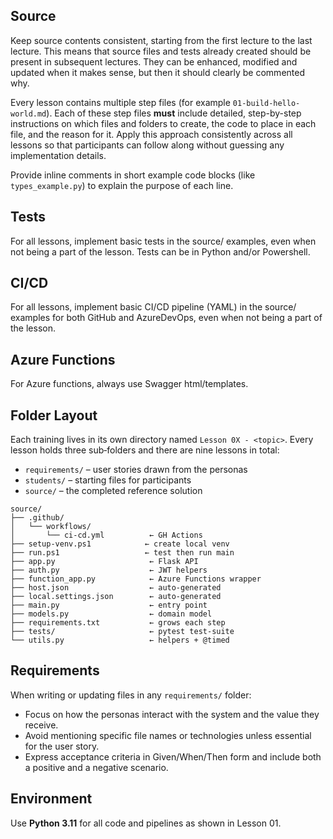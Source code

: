 ## Source

Keep source contents consistent, starting from the first lecture to the last lecture. This means that source files and tests already created should be present in subsequent lectures. They can be enhanced, modified and updated when it makes sense, but then it should clearly be commented why.

Every lesson contains multiple step files (for example `01-build-hello-world.md`).
Each of these step files **must** include detailed, step-by-step instructions on
which files and folders to create, the code to place in each file, and the
reason for it. Apply this approach consistently across all lessons so that
participants can follow along without guessing any implementation details.

Provide inline comments in short example code blocks (like `types_example.py`)
to explain the purpose of each line.


## Tests

For all lessons, implement basic tests in the source/ examples, even when not being a part of the lesson. Tests can be in Python and/or Powershell.

## CI/CD

For all lessons, implement basic CI/CD pipeline (YAML) in the source/ examples for both GitHub and AzureDevOps, even when not being a part of the lesson.

## Azure Functions

For Azure functions, always use Swagger html/templates.

## Folder Layout

Each training lives in its own directory named `Lesson 0X - <topic>`.
Every lesson holds three sub‑folders and there are nine lessons in total:
- `requirements/` – user stories drawn from the personas
- `students/` – starting files for participants
- `source/` – the completed reference solution



```
source/
├── .github/
│   └── workflows/
│       └── ci-cd.yml          ← GH Actions
├── setup-venv.ps1            ← create local venv
├── run.ps1                   ← test then run main
├── app.py                     ← Flask API
├── auth.py                    ← JWT helpers
├── function_app.py            ← Azure Functions wrapper
├── host.json                  ← auto‑generated
├── local.settings.json        ← auto‑generated
├── main.py                    ← entry point
├── models.py                  ← domain model
├── requirements.txt           ← grows each step
├── tests/                     ← pytest test‑suite
└── utils.py                   ← helpers + @timed
```

## Requirements

When writing or updating files in any `requirements/` folder:
- Focus on how the personas interact with the system and the value they receive.
- Avoid mentioning specific file names or technologies unless essential for the user story.
- Express acceptance criteria in Given/When/Then form and include both a positive and a negative scenario.

## Environment

Use **Python 3.11** for all code and pipelines as shown in Lesson 01.
